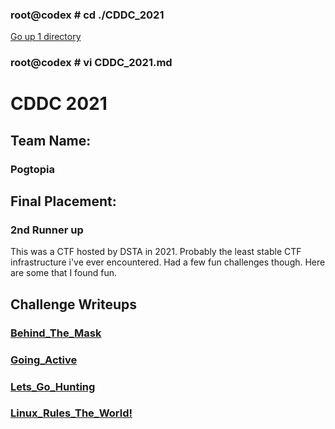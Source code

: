 ### root@codex # cd ./CDDC_2021
[Go up 1 directory](../ctf.md)
### root@codex # vi CDDC_2021.md

# CDDC 2021
  
## Team Name:  
### Pogtopia  
## Final Placement:    
### 2nd Runner up  
  
This was a CTF hosted by DSTA in 2021. Probably the least stable CTF infrastructure i've ever encountered.
Had a few fun challenges though. Here are some that I found fun.
  
## Challenge Writeups

### [Behind_The_Mask](./CDDC_2021/Behind_The_Mask.md)  
### [Going_Active](./CDDC_2021/Going_Active.md)  
### [Lets_Go_Hunting](./CDDC_2021/Lets_Go_Hunting.md)  
### [Linux_Rules_The_World!](./CDDC_2021/Linux_Rules_The_World.md)  
